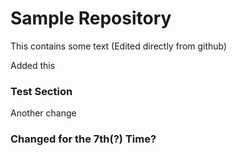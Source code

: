 # Sample Repository
This contains some text (Edited directly from github)

Added this

### Test Section
Another change 

### Changed for the 7th(?) Time?
